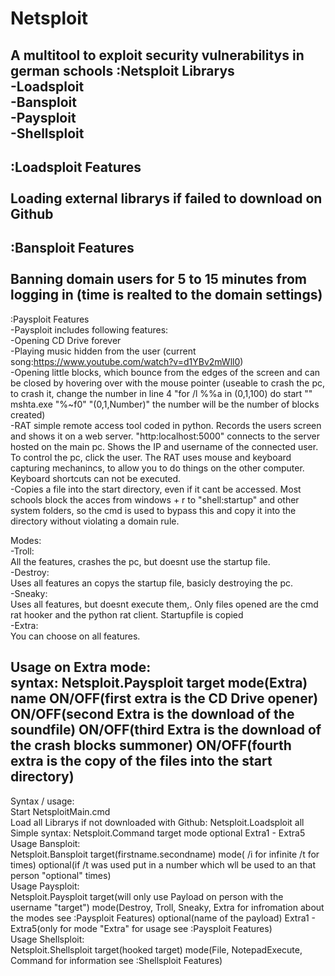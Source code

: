 # Netsploit
A multitool to exploit security vulnerabilitys in german schools
:Netsploit Librarys <br>
-Loadsploit <br>
-Bansploit <br>
-Paysploit <br>
-Shellsploit <br>
-------------------------------------------------------------------------------------------------------------------------------------------------------------
:Loadsploit Features  
<br>
Loading external librarys if failed to download on Github
-------------------------------------------------------------------------------------------------------------------------------------------------------------
:Bansploit Features  
<br>
Banning domain users for 5 to 15 minutes from logging in (time is realted to the domain settings)
-------------------------------------------------------------------------------------------------------------------------------------------------------------
:Paysploit Features <br>
-Paysploit includes following features: <br>
-Opening CD Drive forever <br>
-Playing music hidden from the user (current song:https://www.youtube.com/watch?v=d1YBv2mWll0) <br>
-Opening little blocks, which bounce from the edges of the screen and can be closed by hovering over with the mouse pointer (useable to crash the pc, to crash it, change the number in line 4 "for /l %%a in (0,1,100) do start "" mshta.exe "%~f0" "(0,1,Number)" the number will be the number of blocks created) <br>
-RAT simple remote access tool coded in python. Records the users screen and shows it on a web server. "http:localhost:5000" connects to the server hosted on the main pc. Shows the IP and username of the connected user. To control the pc, click the user. The RAT uses mouse and keyboard capturing mechanincs, to allow you to do things on the other computer. Keyboard shortcuts can not be executed. <br>
-Copies a file into the start directory, even if it cant be accessed. Most schools block the acces from windows + r to "shell:startup" and other system folders, so the cmd is used to bypass this and copy it into the directory without violating a domain rule. <br>

Modes: <br>
-Troll: <br>
All the features, crashes the pc, but doesnt use the startup file. <br>
-Destroy: <br>
Uses all features an copys the startup file, basicly destroying the pc. <br>
-Sneaky: <br>
Uses all features, but doesnt execute them,. Only files opened are the cmd rat hooker and the python rat client. Startupfile is copied <br>
-Extra: <br>
You can choose on all features. <br>

Usage on Extra mode: <br>
syntax: Netsploit.Paysploit target mode(Extra) name ON/OFF(first extra is the CD Drive opener) ON/OFF(second Extra is the download of the soundfile) ON/OFF(third Extra is the download of the crash blocks summoner) ON/OFF(fourth extra is the copy of the files into the start directory) <br>
-------------------------------------------------------------------------------------------------------------------------------------------------------------
Syntax / usage: <br>
Start NetsploitMain.cmd <br>
Load all Librarys if not downloaded with Github: Netsploit.Loadsploit all <br>
Simple syntax: Netsploit.Command target mode optional Extra1 - Extra5 <br>
Usage Bansploit: <br>
Netsploit.Bansploit target(firstname.secondname) mode( /i for infinite /t for times) optional(if /t was used put in a number which wll be used to an that person "optional" times) <br>
Usage Paysploit: <br>
Netsploit.Paysploit target(will only use Payload on person with the username "target") mode(Destroy, Troll, Sneaky, Extra for infromation about the modes see :Paysploit Features) optional(name of the payload) Extra1 - Extra5(only for mode "Extra" for usage see :Paysploit Features) <br>
Usage Shellsploit: <br>
Netsploit.Shellsploit target(hooked target) mode(File, NotepadExecute, Command for information see :Shellsploit Features)  <br>
